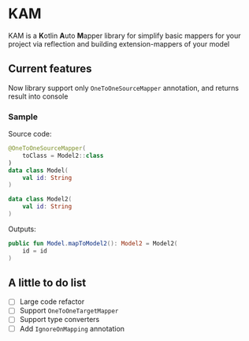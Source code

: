 # KAM
KAM is a **K**otlin **A**uto **M**apper library for simplify basic mappers for your project via reflection and building extension-mappers of your model

## Current features
Now library support only `OneToOneSourceMapper` annotation, and returns result into console

### Sample
Source code:
```kotlin
@OneToOneSourceMapper(
    toClass = Model2::class
)
data class Model(
    val id: String
)

data class Model2(
    val id: String
)
```

Outputs:
```kotlin
public fun Model.mapToModel2(): Model2 = Model2(
	id = id
)
```

## A little to do list
- [ ] Large code refactor
- [ ] Support `OneToOneTargetMapper`
- [ ] Support type converters
- [ ] Add `IgnoreOnMapping` annotation
